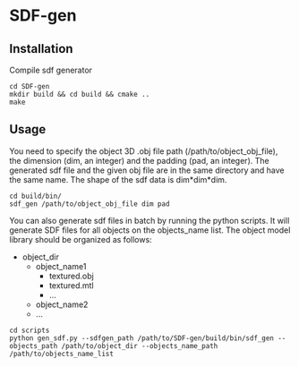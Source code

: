 # SDF-gen
## Installation
Compile sdf generator
```shell
cd SDF-gen
mkdir build && cd build && cmake ..
make
```
## Usage
You need to specify the object 3D .obj file path (/path/to/object_obj_file), the dimension (dim, an integer) and the padding (pad, an integer). The generated sdf file and the given obj file are in the same directory and have the same name. The shape of the sdf data is dim\*dim\*dim. 
```shell
cd build/bin/
sdf_gen /path/to/object_obj_file dim pad
```
You can also generate sdf files in batch by running the python scripts. It will generate SDF files for all objects on the objects_name list. The object model library should be organized as follows:
* object_dir
  * object_name1
    * textured.obj
    * textured.mtl
    * ...
  * object_name2
  * ...
```shell
cd scripts
python gen_sdf.py --sdfgen_path /path/to/SDF-gen/build/bin/sdf_gen --objects_path /path/to/object_dir --objects_name_path /path/to/objects_name_list
```